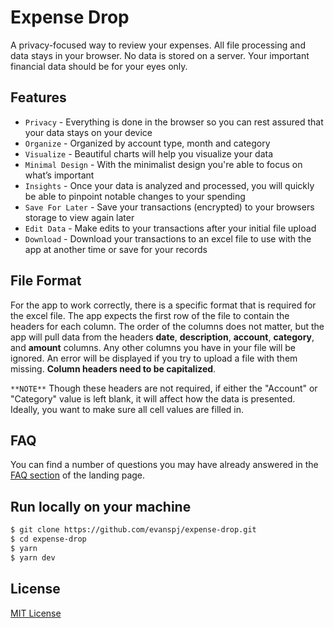 # Expense Drop

A privacy-focused way to review your expenses. All file processing and data stays in your browser. No data is stored on a server. Your important financial data should be for your eyes only.

## Features

- `Privacy` - Everything is done in the browser so you can rest assured that your data stays on your device
- `Organize` - Organized by account type, month and category
- `Visualize` - Beautiful charts will help you visualize your data
- `Minimal Design` - With the minimalist design you're able to focus on what’s important
- `Insights` - Once your data is analyzed and processed, you will quickly be able to pinpoint notable changes to your spending
- `Save For Later` - Save your transactions (encrypted) to your browsers storage to view again later
- `Edit Data` - Make edits to your transactions after your initial file upload
- `Download` - Download your transactions to an excel file to use with the app at another time or save for your records

## File Format

For the app to work correctly, there is a specific format that is required for the excel file. The app expects the first row of the file to contain the headers for each column. The order of the columns does not matter, but the app will pull data from the headers **date**, **description**, **account**, **category**, and **amount** columns. Any other columns you have in your file will be ignored. An error will be displayed if you try to upload a file with them missing. **Column headers need to be capitalized**.

`**NOTE**` Though these headers are not required, if either the "Account" or "Category" value is left blank, it will affect how the data is presented. Ideally, you want to make sure all cell values are filled in.

## FAQ

You can find a number of questions you may have already answered in the [FAQ section](https://expenses-drop.evanspj.com/#faq) of the landing page.

## Run locally on your machine

```bash
$ git clone https://github.com/evanspj/expense-drop.git
$ cd expense-drop
$ yarn
$ yarn dev
```

## License

[MIT License](/LICENSE)
